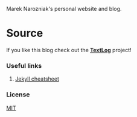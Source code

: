Marek Narozniak's personal website and blog.

# Source

If you like this blog check out the [**TextLog**](https://github.com/heiswayi/textlog) project!

### Useful links

1. [Jekyll cheatsheet](https://cloudcannon.com/community/jekyll-cheat-sheet/)

### License

[MIT](LICENSE.md)
